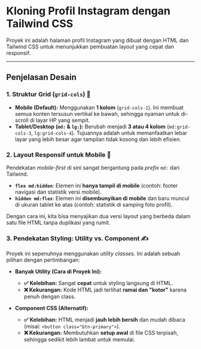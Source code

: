 # Kloning Profil Instagram dengan Tailwind CSS

Proyek ini adalah halaman profil Instagram yang dibuat dengan HTML dan Tailwind CSS untuk menunjukkan pembuatan layout yang cepat dan responsif.

---

## Penjelasan Desain

### 1. Struktur Grid (`grid-cols`) 📐

- **Mobile (Default):** Menggunakan **1 kolom** (`grid-cols-1`). Ini membuat semua konten tersusun vertikal ke bawah, sehingga nyaman untuk di-scroll di layar HP yang sempit.
- **Tablet/Desktop (`md:` & `lg:`):** Berubah menjadi **3 atau 4 kolom** (`md:grid-cols-3`, `lg:grid-cols-4`). Tujuannya adalah untuk memanfaatkan lebar layar yang lebih besar agar tampilan tidak kosong dan lebih efisien.

### 2. Layout Responsif untuk Mobile 📱

Pendekatan _mobile-first_ di sini sangat bergantung pada _prefix_ `md:` dari Tailwind.

- **`flex md:hidden`**: Elemen ini **hanya tampil di mobile** (contoh: footer navigasi dan statistik versi mobile).
- **`hidden md:flex`**: Elemen ini **disembunyikan di mobile** dan baru muncul di ukuran tablet ke atas (contoh: statistik di samping foto profil).

Dengan cara ini, kita bisa menyajikan dua versi layout yang berbeda dalam satu file HTML tanpa duplikasi yang rumit.

### 3. Pendekatan Styling: Utility vs. Component ✍️

Proyek ini sepenuhnya menggunakan _utility classes_. Ini adalah sebuah pilihan dengan pertimbangan:

- **Banyak Utility (Cara di Proyek Ini):**

  - **✅ Kelebihan:** Sangat **cepat** untuk styling langsung di HTML.
  - **❌ Kekurangan:** Kode HTML jadi terlihat **ramai dan "kotor"** karena penuh dengan class.

- **Component CSS (Alternatif):**
  - **✅ Kelebihan:** HTML menjadi **jauh lebih bersih** dan mudah dibaca (misal: `<button class="btn-primary">`).
  - **❌ Kekurangan:** Membutuhkan **setup awal** di file CSS terpisah, sehingga sedikit lebih lambat untuk memulai.
